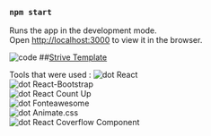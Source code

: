 

### `npm start`

Runs the app in the development mode.<br />
Open [http://localhost:3000](http://localhost:3000) to view it in the browser.


![code](https://emoji.slack-edge.com/TJNQP8XCG/typingcat/c02982a3c2cf4535.gif)  ##[Strive Template](http://localhost:3000)

Tools that were used : 
![dot](https://github.githubassets.com/images/icons/emoji/unicode/1f338.png?v8) React\
![dot](https://github.githubassets.com/images/icons/emoji/unicode/1f338.png?v8) React-Bootstrap\
![dot](https://github.githubassets.com/images/icons/emoji/unicode/1f338.png?v8) React Count Up\
![dot](https://github.githubassets.com/images/icons/emoji/unicode/1f338.png?v8) Fonteawesome\
![dot](https://github.githubassets.com/images/icons/emoji/unicode/1f338.png?v8) Animate.css\
![dot](https://github.githubassets.com/images/icons/emoji/unicode/1f338.png?v8) React Coverflow Component
